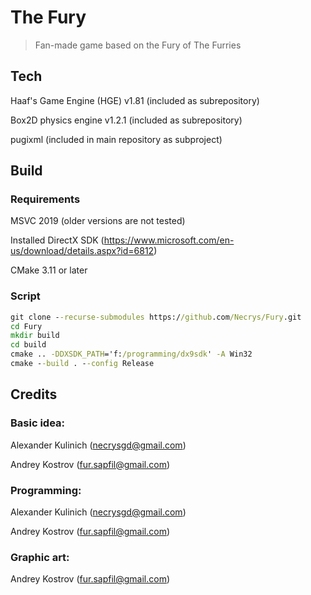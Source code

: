 # The Fury
> Fan-made game based on the Fury of The Furries

## Tech
Haaf's Game Engine (HGE) v1.81 (included as subrepository)

Box2D physics engine v1.2.1 (included as subrepository)

pugixml (included in main repository as subproject)

## Build
### Requirements
MSVC 2019 (older versions are not tested)

Installed DirectX SDK (https://www.microsoft.com/en-us/download/details.aspx?id=6812)

CMake 3.11 or later

### Script
```bat
git clone --recurse-submodules https://github.com/Necrys/Fury.git
cd Fury
mkdir build
cd build
cmake .. -DDXSDK_PATH='f:/programming/dx9sdk' -A Win32
cmake --build . --config Release
```

## Credits
### Basic idea:
Alexander Kulinich (necrysgd@gmail.com)

Andrey Kostrov (fur.sapfil@gmail.com)

### Programming:
Alexander Kulinich (necrysgd@gmail.com)

Andrey Kostrov (fur.sapfil@gmail.com)

### Graphic art:
Andrey Kostrov (fur.sapfil@gmail.com)

